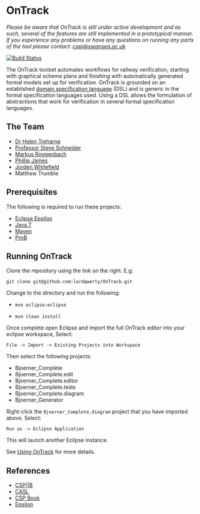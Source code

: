 # OnTrack

*Please be aware that OnTrack is still under active development and as such, several of the features are still implemented in a prototypical manner.*
*If you experience any problems or have any questions on running any parts of the tool please contact: cspj@swansea.ac.uk*

[![Build Status](https://travis-ci.org/CSP-B/OnTrack.svg?branch=master)](https://travis-ci.org/CSP-B/OnTrack)

The OnTrack toolset automates workflows for railway verification, starting with graphical scheme plans and finishing with automatically generated formal models set up for verification. OnTrack is grounded on an established [domain specification language](https://en.wikipedia.org/wiki/Domain-specific_language) (DSL) and is generic in the formal specification languages used. Using a DSL allows the formulation of abstractions that work for verification in several formal specification languages.

## The Team

* [Dr Helen Treharne](http://www2.surrey.ac.uk/computing/people/helen_treharne/)
* [Professor Steve Schneider](http://www2.surrey.ac.uk/computing/people/steve_schneider/)
* [Markus Roggenbach](http://www.cs.swan.ac.uk/~csmarkus/)
* [Phillip James](http://cs.swan.ac.uk/~cspj/)
* [Jorden Whitefield](http://uk.linkedin.com/in/jwhitefield/)
* Matthew Trumble

## Prerequisites

The following is required to run these projects:

* [Eclipse Epsilon](http://www.eclipse.org/epsilon/download/)
* [Java 7](http://www.oracle.com/technetwork/java/javase/downloads/jdk7-downloads-1880260.html)
* [Maven](https://maven.apache.org/)
* [ProB](http://www.stups.uni-duesseldorf.de/ProB/index.php5/Download)

## Running OnTrack

Clone the repository using the link on the right. E.g:

```
git clone git@github.com:lordqwerty/OnTrack.git
```

Change to the directory and run the following:

* `mvn eclipse:eclipse`

* `mvn clean install`

Once complete open Eclipse and import the full OnTrack editor into your eclipse workspace, Select:

`File -> Import -> Existing Projects into Workspace`

Then select the following projects:

* Bjoerner_Complete
* Bjoerner_Complete.edit
* Bjoerner_Complete.editor
* Bjoerner_Complete.tests
* Bjoerner_Complete.diagram
* Bjoerner_Generator

Right-click the `Bjoerner_Complete.diagram` project that you have imported above. Select:

`Run as -> Eclipse Application`

This will launch another Eclipse instance.

See [Using OnTrack](https://github.com/lordqwerty/OnTrack/blob/master/Using%20OnTrack.md) for more details.

## References

* [CSP||B](http://csp-b.org/)
* [CASL](http://www.informatik.uni-bremen.de/cofi/wiki/index.php/CoFI)
* [CSP Book](http://www.usingcsp.com/cspbook.pdf)
* [Epsilon](http://www.eclipse.org/epsilon/)
